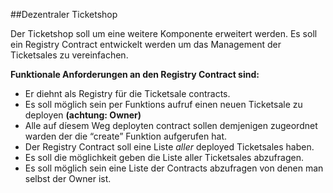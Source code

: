 ##Dezentraler Ticketshop

Der Ticketshop soll um eine weitere Komponente erweitert werden.
Es soll ein Registry Contract entwickelt werden um das Management der Ticketsales zu vereinfachen.

**Funktionale Anforderungen an den Registry Contract sind:**
* Er diehnt als Registry für die Ticketsale contracts.
* Es soll möglich sein per Funktions aufruf einen neuen Ticketsale zu deployen **(achtung: Owner)**
* Alle auf díesem Weg deployten contract sollen demjenigen zugeordnet warden der die “create” Funktion aufgerufen hat.
* Der Registry Contract soll eine Liste *aller* deployed Ticketsales haben.
* Es soll die möglichkeit geben die Liste aller Ticketsales abzufragen.
* Es soll möglich sein eine Liste der Contracts abzufragen von denen man selbst der Owner ist.
